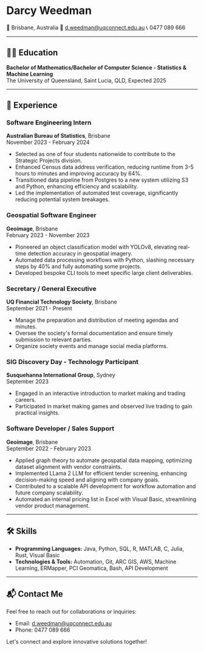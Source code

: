 # Darcy Weedman

📍 Brisbane, Australia 📧 d.weedman@uqconnect.edu.au 📞 0477 089 666

---

## 👨‍🎓 Education

**Bachelor of Mathematics/Bachelor of Computer Science - Statistics & Machine Learning**\
The University of Queensland, Saint Lucia, QLD, Expected 2025

---

## 💼 Experience

### Software Engineering Intern
**Australian Bureau of Statistics**, Brisbane\
November 2023 - February 2024
- Selected as one of four students nationwide to contribute to the Strategic Projects division.
- Enhanced Census data address verification, reducing runtime from 3-5 hours to minutes and improving accuracy by 64%.
- Transitioned data pipeline from Postgres to a new system utilizing S3 and Python, enhancing efficiency and scalability.
- Led the implementation of automated test coverage, significantly reducing potential system breakages.

### Geospatial Software Engineer
**Geoimage**, Brisbane\
February 2023 - November 2023
- Pioneered an object classification model with YOLOv8, elevating real-time detection accuracy in geospatial imagery.
- Automated data processing workflows with Python, slashing necessary steps by 40% and fully automating some projects.
- Developed bespoke CLI tools to meet specific large client deliverables.

### Secretary / General Executive
**UQ Financial Technology Society**, Brisbane\
September 2021 - Present
- Manage the preparation and distribution of meeting agendas and minutes.
- Oversee the society's formal documentation and ensure timely submission to relevant parties.
- Organize society events and manage social media platforms.

### SIG Discovery Day - Technology Participant
**Susquehanna International Group**, Sydney\
September 2023
- Engaged in an interactive introduction to market making and trading careers.
- Participated in market making games and observed live trading to gain practical insights.

### Software Developer / Sales Support
**Geoimage**, Brisbane\
September 2022 - February 2023
- Applied graph theory to automate geospatial data mapping, optimizing dataset alignment with vendor constraints.
- Implemented LLama 2 LLM for efficient tender screening, enhancing decision-making speed and aligning with company goals.
- Contributed to a scalable API development for workflow automation and future company scalability.
- Automated an internal pricing list in Excel with Visual Basic, streamlining vendor product management.

---

## 🛠 Skills

- **Programming Languages:** Java, Python, SQL, R, MATLAB, C, Julia, Rust, Visual Basic
- **Technologies & Tools:** Automation, Git, ARC GIS, AWS, Machine Learning, ERMapper, PCI Geomatica, Bash, API Development

---

## 📬 Contact Me

Feel free to reach out for collaborations or inquiries:
- Email: [d.weedman@uqconnect.edu.au](mailto:d.weedman@uqconnect.edu.au)
- Phone: 0477 089 666

Let's connect and explore innovative solutions together!


<!--
**darcyweedman/darcyweedman** is a ✨ _special_ ✨ repository because its `README.md` (this file) appears on your GitHub profile.

Here are some ideas to get you started:

- 🔭 I’m currently working on ...
- 🌱 I’m currently learning ...
- 👯 I’m looking to collaborate on ...
- 🤔 I’m looking for help with ...
- 💬 Ask me about ...
- 📫 How to reach me: ...
- 😄 Pronouns: ...
- ⚡ Fun fact: ...
-->
